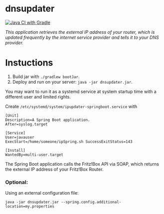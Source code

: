 # dnsupdater

[![Java CI with Gradle](https://github.com/mirkosrc/dnsupdater/actions/workflows/gradle-ci-build.yml/badge.svg)](https://github.com/mirkosrc/dnsupdater/actions/workflows/gradle-ci-build.yml)


*This application retrieves the external IP address of your router, which is updated frequently by the internet service provider and tells it to your DNS provider.*

# Instuctions
1. Build jar with `./gradlew bootJar`.
2. Deploy and run on your server: `java -jar dnsupdater.jar`. 

You may want to run it as a systemd service at system startup time with a different user and limited rights.

Create `/etc/systemd/system/ipupdater-springboot.service` with
```
[Unit]
Description=A Spring Boot application.
After=syslog.target

[Service]
User=javauser
ExecStart=/home/someone/ipSpring.sh SuccessExitStatus=143

[Install]
WantedBy=multi-user.target
```

The Spring Boot application calls the Fritz!Box API via SOAP, which returns
the external IP address of your Fritz!Box Router.

### Optional:
Using an external configuration file:

`java -jar dnsupdater.jar --spring.config.additional-location=my.properties`
